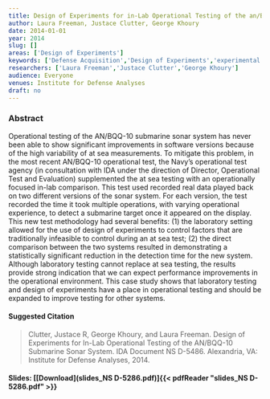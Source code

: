 ```yaml
---
title: Design of Experiments for in-Lab Operational Testing of the an/BQQ-10 Submarine Sonar System
author: Laura Freeman, Justace Clutter, George Khoury
date: 2014-01-01
year: 2014
slug: []
areas: ['Design of Experiments']
keywords: ['Defense Acquisition','Design of Experiments','experimental methods','AN/BQQ-10']
researchers: ['Laura Freeman','Justace Clutter','George Khoury']
audience: Everyone
venues: Institute for Defense Analyses
draft: no
---
```




### Abstract
Operational testing of the AN/BQQ-10 submarine sonar system has never been able to show significant improvements in software versions because of the high variability of at sea measurements. To mitigate this problem, in the most recent AN/BQQ-10 operational test, the Navy’s operational test agency (in consultation with IDA under the direction of Director, Operational Test and Evaluation) supplemented the at sea testing with an operationally focused in-lab comparison. This test used recorded real data played back on two different versions of the sonar system. For each version, the test recorded the time it took multiple operations, with varying operational experience, to detect a submarine target once it appeared on the display. This new test methodology had several benefits: (1) the laboratory setting allowed for the use of design of experiments to control factors that are traditionally infeasible to control during an at sea test; (2) the direct comparison between the two systems resulted in demonstrating a statistically significant reduction in the detection time for the new system. Although laboratory testing cannot replace at sea testing, the results provide strong indication that we can expect performance improvements in the operational environment. This case study shows that laboratory testing and design of experiments have a place in operational testing and should be expanded to improve testing for other systems.

#### Suggested Citation
> Clutter, Justace R, George Khoury, and Laura Freeman. Design of Experiments for In-Lab Operational Testing of the AN/BQQ-10 Submarine Sonar System. IDA Document NS D-5486. Alexandria, VA: Institute for Defense Analyses, 2014.

#### Slides: [[Download](slides_NS D-5286.pdf)]{{< pdfReader "slides_NS D-5286.pdf" >}}





